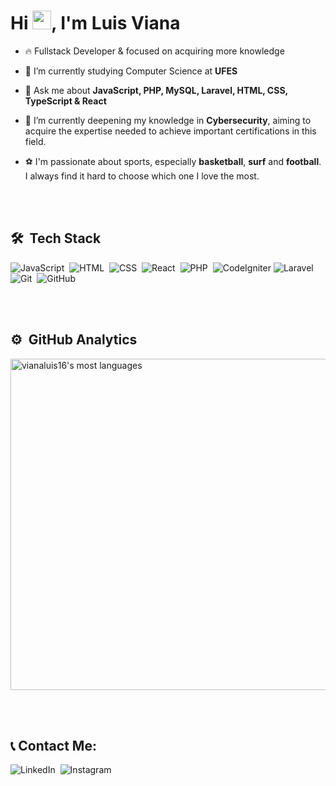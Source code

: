 
<h1 align="left">Hi <img src="https://raw.githubusercontent.com/kaueMarques/kaueMarques/master/hi.gif" height="30px">, I'm Luis Viana</h1>

- 🔥 Fullstack Developer & focused on acquiring more knowledge 

- 🔭 I’m currently studying Computer Science at **UFES**

- 💬 Ask me about **JavaScript, PHP, MySQL, Laravel, HTML, CSS, TypeScript & React**

- 🌱 I’m currently deepening my knowledge in **Cybersecurity**, aiming to acquire the expertise needed to achieve important certifications in this field.

- ⚽ I'm passionate about sports, especially **basketball**, **surf** and **football**. I always find it hard to choose which one I love the most.


<br><br>


## 🛠 &nbsp;Tech Stack

![JavaScript](https://img.shields.io/badge/-JavaScript-05122A?style=flat&logo=javascript)&nbsp;
![HTML](https://img.shields.io/badge/-HTML-05122A?style=flat&logo=HTML5)&nbsp;
![CSS](https://img.shields.io/badge/-CSS-05122A?style=flat&logo=CSS3&logoColor=1572B6)&nbsp;
![React](https://img.shields.io/badge/-React-05122A?style=flat&logo=react)&nbsp;
![PHP](https://img.shields.io/badge/-PHP-05122A?style=flat&logo=php)&nbsp;
![CodeIgniter](https://img.shields.io/badge/-CodeIgniter-05122A?style=flat&logo=codeigniter)
![Laravel](https://img.shields.io/badge/-Laravel-05122A?style=flat&logo=laravel)
![Git](https://img.shields.io/badge/-Git-05122A?style=flat&logo=git)&nbsp;
![GitHub](https://img.shields.io/badge/-GitHub-05122A?style=flat&logo=github)&nbsp;

<br><br>



## ⚙️ &nbsp;GitHub Analytics

<p align="left">
<img width="530em" src="https://github-readme-stats.vercel.app/api/top-langs/?username=vianaluis16&layout=compact&theme=vision-friendly-dark" alt="vianaluis16's most languages"/>
</p>

<br><br>

## 📞 Contact Me:
![LinkedIn](https://img.shields.io/badge/-LinkedIn-05122A?style=flat&logo=linkedin)&nbsp;
![Instagram](https://img.shields.io/badge/-Instagram-05122A?style=flat&logo=instagram)&nbsp;


<!--

<img width="490em" src="https://github-readme-twitter-gazf.vercel.app/api?id=maykbrito&layout=wide&show_reply=off&show_retweet=off" />


**vianaluis16/vianaluis16** is a ✨ _special_ ✨ repository because its `README.md` (this file) appears on your GitHub profile.

Here are some ideas to get you started:

- 🔭 I’m currently working on ...
- 🌱 I’m currently learning ...
- 👯 I’m looking to collaborate on ...
- 🤔 I’m looking for help with ...
- 💬 Ask me about ...
- 📫 How to reach me: ...
- 😄 Pronouns: ...
- ⚡ Fun fact: ...
-->
